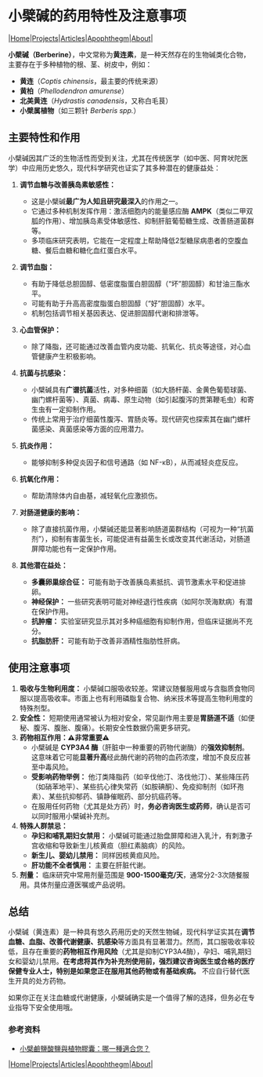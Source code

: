 # 小檗碱的药用特性及注意事项

|[Home](/README.md)|[Projects](/projects.md)|[Articles](/articles.md)|[Apophthegm](/apophthegm.md)|[About](/about.md)|

**小檗碱（Berberine）**，中文常称为**黄连素**，是一种天然存在的生物碱类化合物，主要存在于多种植物的根、茎、树皮中，例如：

*   **黄连**（*Coptis chinensis*，最主要的传统来源）
*   **黄柏**（*Phellodendron amurense*）
*   **北美黄连**（*Hydrastis canadensis*，又称白毛茛）
*   **小檗属植物**（如三颗针 *Berberis spp.*）

## 主要特性和作用

小檗碱因其广泛的生物活性而受到关注，尤其在传统医学（如中医、阿育吠陀医学）中应用历史悠久，现代科学研究也证实了其多种潜在的健康益处：

1.  **调节血糖与改善胰岛素敏感性：**
    *   这是小檗碱**最广为人知且研究最深入**的作用之一。
    *   它通过多种机制发挥作用：激活细胞内的能量感应酶 **AMPK**（类似二甲双胍的作用）、增加胰岛素受体敏感性、抑制肝脏葡萄糖生成、改善肠道菌群等。
    *   多项临床研究表明，它能在一定程度上帮助降低2型糖尿病患者的空腹血糖、餐后血糖和糖化血红蛋白水平。

2.  **调节血脂：**
    *   有助于降低总胆固醇、低密度脂蛋白胆固醇（“坏”胆固醇）和甘油三酯水平。
    *   可能有助于升高高密度脂蛋白胆固醇（“好”胆固醇）水平。
    *   机制包括调节相关基因表达、促进胆固醇代谢和排泄等。

3.  **心血管保护：**
    *   除了降脂，还可能通过改善血管内皮功能、抗氧化、抗炎等途径，对心血管健康产生积极影响。

4.  **抗菌与抗感染：**
    *   小檗碱具有**广谱抗菌**活性，对多种细菌（如大肠杆菌、金黄色葡萄球菌、幽门螺杆菌等）、真菌、病毒、原生动物（如引起腹泻的贾第鞭毛虫）和寄生虫有一定抑制作用。
    *   传统上常用于治疗细菌性腹泻、胃肠炎等。现代研究也探索其在幽门螺杆菌感染、真菌感染等方面的应用潜力。

5.  **抗炎作用：**
    *   能够抑制多种促炎因子和信号通路（如 NF-κB），从而减轻炎症反应。

6.  **抗氧化作用：**
    *   帮助清除体内自由基，减轻氧化应激损伤。

7.  **对肠道健康的影响：**
    *   除了直接抗菌作用，小檗碱还能显著影响肠道菌群结构（可视为一种“抗菌剂”），抑制有害菌生长，可能促进有益菌生长或改变其代谢活动，对肠道屏障功能也有一定保护作用。

8.  **其他潜在益处：**
    *   **多囊卵巢综合征：** 可能有助于改善胰岛素抵抗、调节激素水平和促进排卵。
    *   **神经保护：** 一些研究表明可能对神经退行性疾病（如阿尔茨海默病）有潜在保护作用。
    *   **抗肿瘤：** 实验室研究显示其对多种癌细胞有抑制作用，但临床证据尚不充分。
    *   **抗脂肪肝：** 可能有助于改善非酒精性脂肪性肝病。

## 使用注意事项

1.  **吸收与生物利用度：** 小檗碱口服吸收较差。常建议随餐服用或与含脂质食物同服以提高吸收率。市面上也有利用磷脂复合物、纳米技术等提高生物利用度的特殊剂型。
2.  **安全性：** 短期使用通常被认为相对安全，常见副作用主要是**胃肠道不适**（如便秘、腹泻、腹胀、腹痛）。长期安全性数据仍需更多研究。
3.  **药物相互作用：⚠️非常重要⚠️**
    *   小檗碱是 **CYP3A4 酶**（肝脏中一种重要的药物代谢酶）的**强效抑制剂**。这意味着它可能**显著升高**经此酶代谢的药物的血药浓度，增加不良反应甚至中毒风险。
    *   **受影响药物举例：** 他汀类降脂药（如辛伐他汀、洛伐他汀）、某些降压药（如硝苯地平）、某些抗心律失常药（如胺碘酮）、免疫抑制剂（如环孢素）、某些抗抑郁药、镇静催眠药、部分抗癌药等。
    *   在服用任何药物（尤其是处方药）时，**务必咨询医生或药师**，确认是否可以同时服用小檗碱补充剂。
4.  **特殊人群禁忌：**
    *   **孕妇和哺乳期妇女禁用：** 小檗碱可能通过胎盘屏障和进入乳汁，有刺激子宫收缩和导致新生儿核黄疸（胆红素脑病）的风险。
    *   **新生儿、婴幼儿禁用：** 同样因核黄疸风险。
    *   **肝功能不全者慎用：** 主要在肝脏代谢。
5.  **剂量：** 临床研究中常用剂量范围是 **900-1500毫克/天**，通常分2-3次随餐服用。具体剂量应遵医嘱或产品说明。

## 总结

小檗碱（黄连素）是一种具有悠久药用历史的天然生物碱，现代科学证实其在**调节血糖、血脂、改善代谢健康、抗感染**等方面具有显著潜力。然而，其口服吸收率较低，且存在重要的**药物相互作用风险**（尤其是抑制CYP3A4酶），孕妇、哺乳期妇女和婴幼儿禁用。**在考虑将其作为补充剂使用前，强烈建议咨询医生或合格的医疗保健专业人士，特别是如果您正在服用其他药物或有基础疾病。** 不应自行替代医生开具的处方药物。

如果你正在关注血糖或代谢健康，小檗碱确实是一个值得了解的选择，但务必在专业指导下安全使用哦。

### 参考资料

- [小檗鹼鹽酸鹽與植物膠囊：哪一種適合您？](https://hk.iherb.com/blog/berberine-benefits-types/1940)    

|[Home](/README.md)|[Projects](/projects.md)|[Articles](/articles.md)|[Apophthegm](/apophthegm.md)|[About](/about.md)|